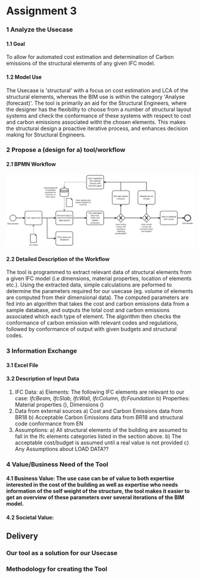 # Assignment 3
### **1 Analyze the Usecase**
#### 1.1 **Goal**
To allow for automated cost estimation and determination of Carbon emissions of the structural elements of any given IFC model.  

#### 1.2 Model Use
The Usecase is 'structural' with a focus on cost estimation and LCA of the structural elements, whereas the BIM use is within the category 'Analyse (forecast)'. The tool is primarily an aid for the Structural Engineers, where the designer has the flexibility to choose from a number of structural layout systems and check the conformance of these systems with respect to cost and carbon emissions associated witht the chosen elements. This makes the structural design a proactive iterative process, and enhances decision making for Structural Engineers.   


### 2 Propose a (design for a) tool/workflow
#### 2.1 BPMN Workflow
<img src=" img/proposed_use_case.svg ">

#### 2.2 Detailed Description of the Workflow
The tool is programmed to extract relevant data of structural elements from a given IFC model (i.e dimensions, material properties, location of elements etc.). Using the extracted data, simple calculations are peformed to determine the parameters required for our usecase (eg. volume of elements are computed from their dimensional data). The computed parameters are fed into an algorithm that takes the cost and carbon emissions data from a sample database, and outputs the total cost and carbon emissions associated which each type of element. The algorithm then checks the conformance of carbon emission with relevant codes and regulations, followed by conformance of output with given budgets and structural codes.

### 3 Information Exchange 
#### 3.1 Excel File 
#### 3.2 Description of Input Data 
1. IFC Data:
  a) Elements: The following IFC elements are relevant to our case: *IfcBeam, IfcSlab, IfcWall,   IfcColumn, IfcFoundation*
  b) Properties: Material properties (), Dimensions ()
2. Data from external sources
  a) Cost and Carbon Emissions data from BR18
  b) Acceptable Carbon Emissions data from BR18 and structural code conformance from EN
3. Assumptions:
  a) All structural elements of the building are assumed to fall in the Ifc elements categories  listed in the section above. 
  b) The acceptable cost/budget is assumed until a real value is not provided
  c) Any Assumptions about LOAD DATA??

### 4 Value/Business Need of the Tool
#### 4.1 Business Value: The use case can be of value to both expertise interested in the cost of the building as well as expertise who needs information of the self weight of the structure, the tool makes it easier to get an overview of these parameters over several iterations of the BIM model.

#### 4.2 Societal Value: 

## Delivery 
### Our tool as a solution for our Usecase
### Methodology for creating the Tool



